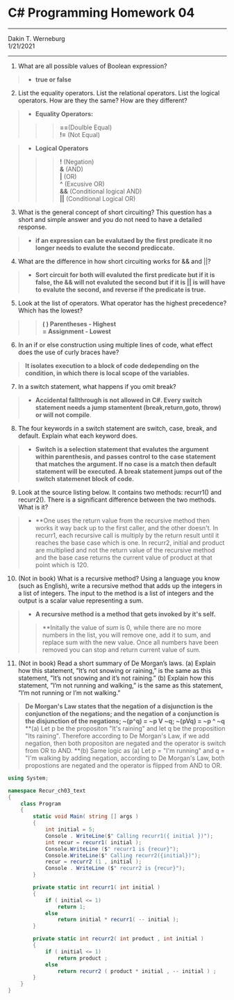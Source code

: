 # C# Programming Homework 04

---
Dakin T. Werneburg  
1/21/2021

----



1. What are all possible values of Boolean expression?
> - **true or false**
	
2. List the equality operators. List the relational operators. List the logical operators. How are they the
same? How are they different? 
> - **Equality Operators:**
>>> **==**(Doulble Equal)  
>>> **\!=** (Not Equal)

> - **Logical Operators**
>>> **\!** (Negation)    
>>> **&** (AND)    
>>> **|** (OR)    
>>> **^** (Excusive OR)   
>>> **&&** (Conditional logical AND)  
>>> **||** (Conditional Logical OR)
 

3. What is the general concept of short circuiting? This question has a short and simple answer and you do not need to have a detailed response.
> - **if an expression can be evalutaed by the first predicate it no longer needs to evalute the second prediccate.**
 
4. What are the difference in how short circuiting works for && and ||?
> - **Sort circuit for both will evaluted the first predicate but if it is false, the && will not evaluted the second but if it is || is will have to evalute the second, and reverse if the predicate is true.**

5. Look at the list of operators. What operator has the highest precedence? Which has the lowest?
>> **( ) Parentheses - Highest**  
>> **= Assignment - Lowest**

6. In an if or else construction using multiple lines of code, what effect does the use of curly braces have?
> **It isolates execution to a block of code dedepending on the condition, in which there is local scope of the variables.**

7. In a switch statement, what happens if you omit break?
> - **Accidental fallthrough is not allowed in C#.  Every switch statement needs a jump stamentent (break,return,goto, throw) or will not compile**.

8. The four keywords in a switch statement are switch, case, break, and default. Explain what each
keyword does.
> - **Switch is a selection statement that evalutes the argument within parenthesis, and passes control to the case statement that matches the argument.  If no case is a match then default statement will be executed.  A break statement jumps out of the switch statemenet block of code.** 


9. Look at the source listing below. It contains two methods: recurr1() and recurr2(). There is a significant difference between the two methods. What is it?
> - **One uses the return value from the recursive method then works it way back up to the first caller, and the other doesn't.  In recurr1, each recursive call is multiply by the return result until it reaches the base case which is one.  In recurr2, initial and product are multiplied and not the return value of the recursive method and the base case returns the current value of product at that point which is 120.


10. (Not in book) What is a recursive method? Using a language you know (such as English), write a recursive method that adds up the integers in a list of integers. The input to the method is a list of integers and the output is a scalar value representing a sum.
> - **A recursive method is a method that gets invoked by it's self.**   
>> **Initally the value of *sum* is 0, while there are no more numbers in the list, you will remove one, add it to sum, and replace sum with the new value.  Once all numbers have been removed you can stop and return current value of sum.


11. (Not in book) Read a short summary of De Morgan’s laws.  (a) Explain how this statement, ”It’s not snowing or raining,” is the same as this statement, ”It’s not snowing and it’s not raining.”  (b) Explain how this statement, ”I’m not running and walking,” is the same as this statement, ”I’m not running or I’m not walking.”
>
> **De Morgan's Law states that the negation of a disjunction is the conjunction of the negations; and the negation of a conjunction is the disjunction of the negations; ~(p^q) = ~p V ~q;   ~(pVq) = ~p ^ ~q**  
> **(a) Let p be the propositon "It's raining" and let q be the proposition "Its raining".  Therefore according to De Morgan's Law, if we add negation, then both propositon are negated and the operator is switch from OR to AND.
> **(b) Same logic as (a) Let p = "I'm running" and q = "I'm walking by adding negation, according to De Morgan's Law, both propostions are negated and the operator is flipped from AND to OR.  
 

```cs
using System;

namespace Recur_ch03_text
{
	class Program
	{
		static void Main( string [] args )
		{
			int initial = 5;
			Console . WriteLine($" Calling recurr1({ initial })");
			int recur = recurr1( initial );
			Console.WriteLine ($" recurr1 is {recur}");
			Console.WriteLine($" Calling recurr2({initial})");
			recur = recurr2 (1 , initial );
			Console . WriteLine ($" recurr2 is {recur}");
		}

		private static int recurr1( int initial )
		{
			if ( initial <= 1)
				return 1;
			else
				return initial * recurr1( -- initial );
		}

		private static int recurr2( int product , int initial )
		{
			if ( initial <= 1)
				return product ;
			else
				return recurr2 ( product * initial , -- initial ) ;
		}
	}
}
